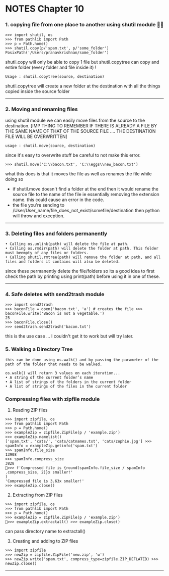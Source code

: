 # NOTES Chapter 10

### 1. copying file from one place to another using shutil module 👌🏽
```
>>> import shutil, os
>>> from pathlib import Path
>>> p = Path.home()
>>> shutil.copy(p/'spam.txt', p/'some_folder')
PosixPath('/Users/pranavkrishnan/some_folder')
```
shutil.copy will only be able to copy 1 file but shutil.copytree can copy and entire folder (every folder and file inside it) !
```
Usage : shutil.copytree(source, destination)
```
shutil.copytree will create a new folder at the destination with all the things copied inside the source folder
<hr>

### 2. Moving and renaming files
using shutil module we can easily move files from the source to the destination. [IMP THING TO REMEMBER IF THERE IS ALREADY A FILE BY THE SAME NAME OF THAT OF THE SOURCE FILE .... THE DESTINATION FILE WILL BE OVERWRITTEN]
```
usage : shutil.move(source, destination)
```
since it's easy to overwrite stuff be careful to not make this error.
```
>>> shutil.move('C:\\bacon.txt', 'C:\\eggs\\new_bacon.txt')
```
what this does is that it moves the file as well as renames the file while doing so
- if shutil.move doesn't find a folder at the end then it would rename the source file to the name of the file ie essentially removing the extension name. this could cause an error in the code.
- the file you're sending to /User/User_name/file_does_not_exist/somefile/destination then python will throw and exception.
<hr>

### 3. Deleting files and folders permanently
```
• Calling os.unlink(path) will delete the file at path.
• Calling os.rmdir(path) will delete the folder at path. This folder must beempty of any files or folders.
• Calling shutil.rmtree(path) will remove the folder at path, and all files and folders it contains will also be deleted.
```
since these permanently delete the file/folders so its a good idea to first check the path by printing using print(path) before using it in one of these.
<hr>

### 4. Safe deletes with send2trash module
```
>>> import send2trash
>>> baconFile = open('bacon.txt', 'a') # creates the file >>> baconFile.write('Bacon is not a vegetable.')
25
>>> baconFile.close()
>>> send2trash.send2trash('bacon.txt')
```
this is the use case ... I couldn't get it to work but will try later.

### 5. Walking a Directory Tree
``` 
this can be done using os.walk() and by passing the parameter of the path of the folder that needs to be walked.

os.walk() will return 3 values on each iteration...
• A string of the current folder’s name
• A list of strings of the folders in the current folder
• A list of strings of the files in the current folder
```

### Compressing files with zipfile module
1. Reading ZIP files
```
>>> import zipfile, os
>>> from pathlib import Path
>>> p = Path.home()
>>> exampleZip = zipfile.ZipFile(p / 'example.zip')
>>> exampleZip.namelist()
['spam.txt', 'cats/', 'cats/catnames.txt', 'cats/zophie.jpg'] >>> spamInfo = exampleZip.getinfo('spam.txt')
>>> spamInfo.file_size
13908
>>> spamInfo.compress_size
3828
>>> f'Compressed file is {round(spamInfo.file_size / spamInfo .compress_size, 2)}x smaller!'
)
'Compressed file is 3.63x smaller!'
>>> exampleZip.close()
```
2. Extracting from ZIP files
```
>>> import zipfile, os
>>> from pathlib import Path
>>> p = Path.home()
>>> exampleZip = zipfile.ZipFile(p / 'example.zip')
>>> exampleZip.extractall() >>> exampleZip.close()
```
can pass directory name to extractall()

3. Creating and adding to ZIP files
```
>>> import zipfile
>>> newZip = zipfile.ZipFile('new.zip', 'w')
>>> newZip.write('spam.txt', compress_type=zipfile.ZIP_DEFLATED) >>> newZip.close()
```
<hr>
